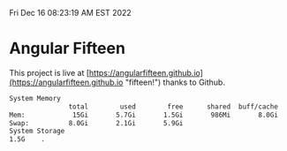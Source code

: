 Fri Dec 16 08:23:19 AM EST 2022

# Angular Fifteen


This project is live at [https://angularfifteen.github.io](https://angularfifteen.github.io "fifteen!") thanks to Github.

```bash
System Memory
               total        used        free      shared  buff/cache   available
Mem:            15Gi       5.7Gi       1.5Gi       986Mi       8.0Gi       8.2Gi
Swap:          8.0Gi       2.1Gi       5.9Gi
System Storage
1.5G	.
```

